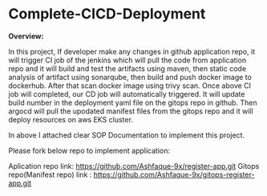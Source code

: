 # Complete-CICD-Deployment

**Overview:**

In this project, 
If developer make any changes in github application  repo, it will trigger CI job of the jenkins which will pull the code from application repo and it will build and test the artifacts using maven, then static code analysis of artifact using sonarqube, then build and push docker image to dockerhub. After that scan docker image using trivy scan. Once above CI job will completed, our CD job will automatically triggered. It will update build number in the deployment yaml file on the gitops repo in github. Then argocd will pull the upodated manifest files from the gitops repo and it will deploy resources on aws EKS cluster.

In above  I attached clear SOP Documentation to implement this project.

Please fork below repo to implement application:

Aplication repo link: https://github.com/Ashfaque-9x/register-app.git
Gitops repo(Manifest repo) link : https://github.com/Ashfaque-9x/gitops-register-app.git
